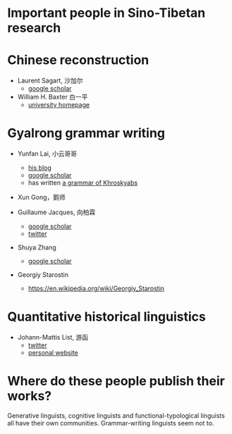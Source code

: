 Important people in Sino-Tibetan research
======

# Chinese reconstruction

- Laurent Sagart, 沙加尔
  - [google scholar](https://scholar.google.com/citations?user=1BYsgLIAAAAJ&hl=en)
- William H. Baxter 白一平
  - [university homepage](https://lsa.umich.edu/linguistics/people/faculty/core-faculty/wbaxter.html)

# Gyalrong grammar writing

- Yunfan Lai, 小云哥哥
  - [his blog](http://khroskyabs.info/)
  - [google scholar](https://scholar.google.com/citations?hl=en&user=2PhgjqQAAAAJ#)
  - has written [a grammar of Khroskyabs](https://tel.archives-ouvertes.fr/tel-01571916/)
- Xun Gong，鹅师
- Guillaume Jacques, 向柏霖
  - [google scholar](https://scholar.google.fr/citations?user=1XCp2-oAAAAJ&hl=fr)
  - [twitter](https://mobile.twitter.com/rgyalrong)
- Shuya Zhang
  - [google scholar](https://scholar.google.fr/citations?user=UrYKcmgAAAAJ&hl=fr)

- Georgiy Starostin
  - https://en.wikipedia.org/wiki/Georgiy_Starostin

# Quantitative historical linguistics

- Johann-Mattis List, 游函
  - [twitter](https://mobile.twitter.com/LinguList)
  - [personal website](https://lingulist.de/)

# Where do these people publish their works?

Generative linguists, cognitive linguists and functional-typological linguists all have their own communities.
Grammar-writing linguists seem not to. 